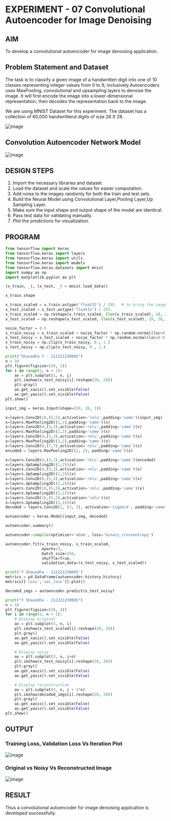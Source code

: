 # EXPERIMENT - 07 Convolutional Autoencoder for Image Denoising

## AIM

To develop a convolutional autoencoder for image denoising application.

## Problem Statement and Dataset
The task is to classify a given image of a handwritten digit into one of 10 classes representing integer values from 0 to 9, inclusively.Autoencoders uses MaxPooling, convolutional and upsampling layers to denoise the image. It will first encode the image into a lower-dimensional representation, then decodes the representation back to the image.

 We are using MNIST Dataset for this experiment. The dataset has a collection of 60,000 handwrittend digits of size 28 X 28. 

 ![image](https://github.com/Shavedha/convolutional-denoising-autoencoder/assets/93427376/9c78d274-3729-43ac-bc78-951155c34ffe)


## Convolution Autoencoder Network Model

![image](https://github.com/Shavedha/convolutional-denoising-autoencoder/assets/93427376/2798c154-8506-48fc-afd5-9d7896ae12c9)


## DESIGN STEPS

1. Import the necessary libraries and dataset.
2. Load the dataset and scale the values for easier computation.
3. Add noise to the images randomly for both the train and test sets.
4. Build the Neural Model using Convolutional Layer,Pooling Layer,Up Sampling Layer. 
5. Make sure the input shape and output shape of the model are identical.
6. Pass test data for validating manually.
7. Plot the predictions for visualization.

## PROGRAM
```python
from tensorflow import keras
from tensorflow.keras import layers
from tensorflow.keras import utils
from tensorflow.keras import models
from tensorflow.keras.datasets import mnist
import numpy as np
import matplotlib.pyplot as plt

(x_train, _), (x_test, _) = mnist.load_data()

x_train.shape

x_train_scaled = x_train.astype('float32') / 255.  # to bring the images to the range btw 0 and 1
x_test_scaled = x_test.astype('float32') / 255.
x_train_scaled = np.reshape(x_train_scaled, (len(x_train_scaled), 28, 28, 1))
x_test_scaled = np.reshape(x_test_scaled, (len(x_test_scaled), 28, 28, 1))

noise_factor = 0.5
x_train_noisy = x_train_scaled + noise_factor * np.random.normal(loc=0.0, scale=1.0, size=x_train_scaled.shape)
x_test_noisy = x_test_scaled + noise_factor * np.random.normal(loc=0.0, scale=1.0, size=x_test_scaled.shape)
x_train_noisy = np.clip(x_train_noisy, 0., 1.)
x_test_noisy = np.clip(x_test_noisy, 0., 1.)

print("Shavedha Y - 212221230095")
n = 10
plt.figure(figsize=(20, 2))
for i in range(1, n + 1):
    ax = plt.subplot(1, n, i)
    plt.imshow(x_test_noisy[i].reshape(28, 28))
    plt.gray()
    ax.get_xaxis().set_visible(False)
    ax.get_yaxis().set_visible(False)
plt.show()

input_img = keras.Input(shape=(28, 28, 1))

x=layers.Conv2D(16,(5,5),activation='relu',padding='same')(input_img)
x=layers.MaxPooling2D((2,2),padding='same')(x)
x=layers.Conv2D(4,(3,3),activation='relu',padding='same')(x)
x=layers.MaxPooling2D((2,2),padding='same')(x)
x=layers.Conv2D(4,(3,3),activation='relu',padding='same')(x)
x=layers.MaxPooling2D((2,2),padding='same')(x)
x=layers.Conv2D(8,(7,7),activation='relu',padding='same')(x)
encoded = layers.MaxPooling2D((2, 2), padding='same')(x)

x=layers.Conv2D(4,(3,3),activation='relu',padding='same')(encoded)
x=layers.UpSampling2D((2,2))(x)
x=layers.Conv2D(4,(3,3),activation='relu',padding='same')(x)
x=layers.UpSampling2D((2,2))(x)
x=layers.Conv2D(8,(5,5),activation='relu',padding='same')(x)
x=layers.UpSampling2D((2,2))(x)
x=layers.Conv2D(16,(5,5),activation='relu',padding='same')(x)
x=layers.UpSampling2D((2,2))(x)
x=layers.Conv2D(16,(5,5),activation='relu')(x)
x=layers.UpSampling2D((1,1))(x)
decoded = layers.Conv2D(1, (3, 3), activation='sigmoid', padding='same')(x)

autoencoder = keras.Model(input_img, decoded)

autoencoder.summary()

autoencoder.compile(optimizer='adam', loss='binary_crossentropy')

autoencoder.fit(x_train_noisy, x_train_scaled,
                epochs=3,
                batch_size=256,
                shuffle=True,
                validation_data=(x_test_noisy, x_test_scaled))

print('Y Shavedha - 212221230095')
metrics = pd.DataFrame(autoencoder.history.history)
metrics[['loss','val_loss']].plot()

decoded_imgs = autoencoder.predict(x_test_noisy)

print("Y Shavedha - 212221230095")
n = 10
plt.figure(figsize=(20, 4))
for i in range(1, n + 1):
    # Display original
    ax = plt.subplot(3, n, i)
    plt.imshow(x_test_scaled[i].reshape(28, 28))
    plt.gray()
    ax.get_xaxis().set_visible(False)
    ax.get_yaxis().set_visible(False)

    # Display noisy
    ax = plt.subplot(3, n, i+n)
    plt.imshow(x_test_noisy[i].reshape(28, 28))
    plt.gray()
    ax.get_xaxis().set_visible(False)
    ax.get_yaxis().set_visible(False)    

    # Display reconstruction
    ax = plt.subplot(3, n, i + 2*n)
    plt.imshow(decoded_imgs[i].reshape(28, 28))
    plt.gray()
    ax.get_xaxis().set_visible(False)
    ax.get_yaxis().set_visible(False)
plt.show()

```

## OUTPUT

### Training Loss, Validation Loss Vs Iteration Plot

![image](https://github.com/Shavedha/convolutional-denoising-autoencoder/assets/93427376/fd8192b1-0284-49b0-8260-a4f640e583bb)

### Original vs Noisy Vs Reconstructed Image

![image](https://github.com/Shavedha/convolutional-denoising-autoencoder/assets/93427376/e075ec94-3693-4b2a-918b-6074a7aa85ba)


## RESULT
Thus a convolutional autoencoder for image denoising application is developed successfully. 
